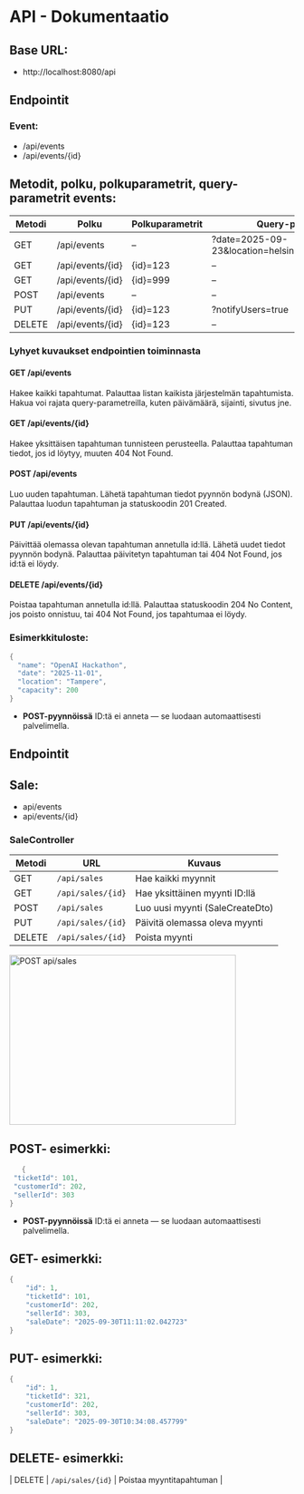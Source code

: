 # API - Dokumentaatio

## Base URL: 

- http://localhost:8080/api 

## Endpointit

### Event: 

- /api/events
- /api/events/{id}

## Metodit, polku, polkuparametrit, query-parametrit events:

| Metodi | Polku | Polkuparametrit | Query-parametrit |
|--------|-------|----------------|-----------------|
| GET    | /api/events | – | ?date=2025-09-23&location=helsinki&page=2&limit=10 |
| GET    | /api/events/{id} | {id}=123 | – |
| GET    | /api/events/{id} | {id}=999 | – |
| POST   | /api/events | – | – |
| PUT    | /api/events/{id} | {id}=123 | ?notifyUsers=true |
| DELETE | /api/events/{id} | {id}=123 | – |

### Lyhyet kuvaukset endpointien toiminnasta

#### GET /api/events
Hakee kaikki tapahtumat. Palauttaa listan kaikista järjestelmän tapahtumista. Hakua voi rajata query-parametreilla, kuten päivämäärä, sijainti, sivutus jne.

#### GET /api/events/{id}
Hakee yksittäisen tapahtuman tunnisteen perusteella. Palauttaa tapahtuman tiedot, jos id löytyy, muuten 404 Not Found.

#### POST /api/events
Luo uuden tapahtuman. Lähetä tapahtuman tiedot pyynnön bodynä (JSON). Palauttaa luodun tapahtuman ja statuskoodin 201 Created.

#### PUT /api/events/{id}
Päivittää olemassa olevan tapahtuman annetulla id:llä. Lähetä uudet tiedot pyynnön bodynä. Palauttaa päivitetyn tapahtuman tai 404 Not Found, jos id:tä ei löydy.

#### DELETE /api/events/{id}
Poistaa tapahtuman annetulla id:llä. Palauttaa statuskoodin 204 No Content, jos poisto onnistuu, tai 404 Not Found, jos tapahtumaa ei löydy.

### Esimerkkituloste:

```java
{
  "name": "OpenAI Hackathon",
  "date": "2025-11-01",
  "location": "Tampere",
  "capacity": 200
}
```
- **POST-pyynnöissä** ID:tä ei anneta — se luodaan automaattisesti palvelimella.

## Endpointit

## Sale: 

- api/events
- api/events/{id}

### SaleController

| Metodi | URL | Kuvaus |
|--------|-----|--------|
| GET    | `/api/sales` | Hae kaikki myynnit |
| GET    | `/api/sales/{id}` | Hae yksittäinen myynti ID:llä |
| POST   | `/api/sales` | Luo uusi myynti (SaleCreateDto) |
| PUT    | `/api/sales/{id}` | Päivitä olemassa oleva myynti |
| DELETE | `/api/sales/{id}` | Poista myynti |

<img width="400" height="300" alt="POST api/sales" src="/Users/joelkuosmanen/git/TicketGuru-BittiPossut/POST-api-sales.png" />

 ## POST- esimerkki:

 ```java
    {
  "ticketId": 101,
  "customerId": 202,
  "sellerId": 303
}
```
- **POST-pyynnöissä** ID:tä ei anneta — se luodaan automaattisesti palvelimella.

## GET- esimerkki:

```java
{
    "id": 1,
    "ticketId": 101,
    "customerId": 202,
    "sellerId": 303,
    "saleDate": "2025-09-30T11:11:02.042723"
}
```

## PUT- esimerkki:
```java
{
    "id": 1,
    "ticketId": 321,
    "customerId": 202,
    "sellerId": 303,
    "saleDate": "2025-09-30T10:34:08.457799"
}
```

## DELETE- esimerkki:

| DELETE | `/api/sales/{id}` | Poistaa myyntitapahtuman | 


